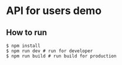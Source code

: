 # API for users demo
## How to run 
```
$ npm install
$ npm run dev # run for developer
$ npm run build # run build for production
```